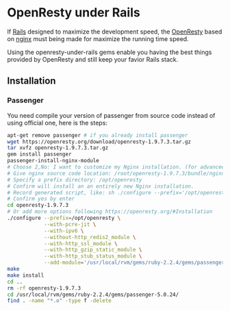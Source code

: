 # OpenResty under Rails

If [Rails](http://rubyonrails.org/) designed to maximize the development speed, the [OpenResty](https://openresty.org/) based on [nginx](http://nginx.org/) must being made for maximize the running time speed.

Using the openresty-under-rails gems enable you having the best things provided by OpenResty and still keep your favior Rails stack.

## Installation

### Passenger

You need compile your version of passenger from source code instead of using official one, here is the steps:

```bash
apt-get remove passenger # if you already install passenger
wget https://openresty.org/download/openresty-1.9.7.3.tar.gz
tar xvfz openresty-1.9.7.3.tar.gz
gem install passenger
passenger-install-nginx-module
# Choose 2,No: I want to customize my Nginx installation. (for advanced users)
# Give nginx source code location: /root/openresty-1.9.7.3/bundle/nginx-1.9.7
# Specify a prefix directory: /opt/openresty
# Confirm will install an an entirely new Nginx installation.
# Record generated script, like: sh ./configure --prefix='/opt/openresty' --with-http_ssl_module --with-http_gzip_static_module --with-http_stub_status_module --with-cc-opt=-Wno-error --with-ld-opt='' --add-module='/usr/local/rvm/gems/ruby-2.2.4/gems/passenger-5.0.24/src/nginx_module'
# Confirm yes by enter
cd openresty-1.9.7.3
# Or add more options following https://openresty.org/#Installation
./configure --prefix=/opt/openresty \
            --with-pcre-jit \
            --with-ipv6 \
            --without-http_redis2_module \
            --with-http_ssl_module \
            --with-http_gzip_static_module \
            --with-http_stub_status_module \
            --add-module='/usr/local/rvm/gems/ruby-2.2.4/gems/passenger-5.0.24/src/nginx_module'
make
make install
cd ..
rm -rf openresty-1.9.7.3
cd /usr/local/rvm/gems/ruby-2.2.4/gems/passenger-5.0.24/
find . -name "*.o" -type f -delete
```